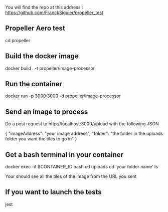 You will find the repo at this address : https://github.com/FranckSiguier/propeller_test

## Propeller Aero test

cd propeller

## Build the docker image

docker build . -t propeller/image-processor

## Run the container

docker run -p 3000:3000 -d propeller/image-processor

## Send an image to process

Do a post request to http://localhost:3000/upload with the following JSON

{
"imageAddress": "your image address",
"folder": "the folder in the uploads folder you want the tiles to go in"
}

## Get a bash terminal in your container

docker exec -it $CONTAINER_ID bash
cd uploads
cd 'your folder name'
ls

Your should see all the tiles of the image from the URL you sent

## If you want to launch the tests

jest
